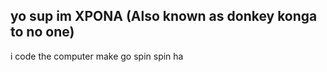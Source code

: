 yo sup im XPONA (Also known as donkey konga to no one)
------------------------------------------------------
i code the computer make go spin spin ha
